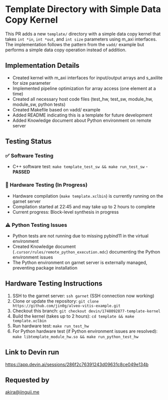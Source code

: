 # Template Directory with Simple Data Copy Kernel

This PR adds a new `template/` directory with a simple data copy kernel that takes `int *in`, `int *out`, and `int size` parameters using m_axi interfaces. The implementation follows the pattern from the `vadd/` example but performs a simple data copy operation instead of addition.

## Implementation Details

- Created kernel with m_axi interfaces for input/output arrays and s_axilite for size parameter
- Implemented pipeline optimization for array access (one element at a time)
- Created all necessary host code files (test_hw, test_sw, module_hw, module_sw, python tests)
- Created Makefile based on vadd/ example
- Added README indicating this is a template for future development
- Added Knowledge document about Python environment on remote server

## Testing Status

### ✅ Software Testing
- C++ software test: `make template_test_sw && make run_test_sw` - **PASSED**

### 🔄 Hardware Testing (In Progress)
- Hardware compilation (`make template.xclbin`) is currently running on the garnet server
- Compilation started at 22:45 and may take up to 2 hours to complete
- Current progress: Block-level synthesis in progress

### ⚠️ Python Testing Issues
- Python tests are not running due to missing pybind11 in the virtual environment
- Created Knowledge document (`.cursor/rules/remote_python_execution.mdc`) documenting the Python environment issues
- The Python environment on garnet server is externally managed, preventing package installation

## Hardware Testing Instructions

1. SSH to the garnet server: `ssh garnet` (SSH connection now working)
2. Clone or update the repository: `git clone https://github.com/jin0g/alveo-vitis-example.git`
3. Checkout this branch: `git checkout devin/1748092877-template-kernel`
4. Build the kernel (takes up to 2 hours): `cd template && make template.xclbin`
5. Run hardware test: `make run_test_hw`
6. For Python hardware test (if Python environment issues are resolved): `make libtemplate_module_hw.so && make run_python_test_hw`

## Link to Devin run
https://app.devin.ai/sessions/286f2c76391243d09631c8ce049e134b

## Requested by
akira@jinguji.me

